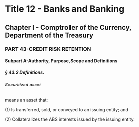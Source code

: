 
# Title 12 - Banks and Banking
## Chapter I - Comptroller of the Currency, Department of the Treasury
### PART 43-CREDIT RISK RETENTION
#### Subpart A-Authority, Purpose, Scope and Definitions
##### § 43.2 Definitions.
###### Securitized asset

means an asset that:

(1) Is transferred, sold, or conveyed to an issuing entity; and

(2) Collateralizes the ABS interests issued by the issuing entity.
